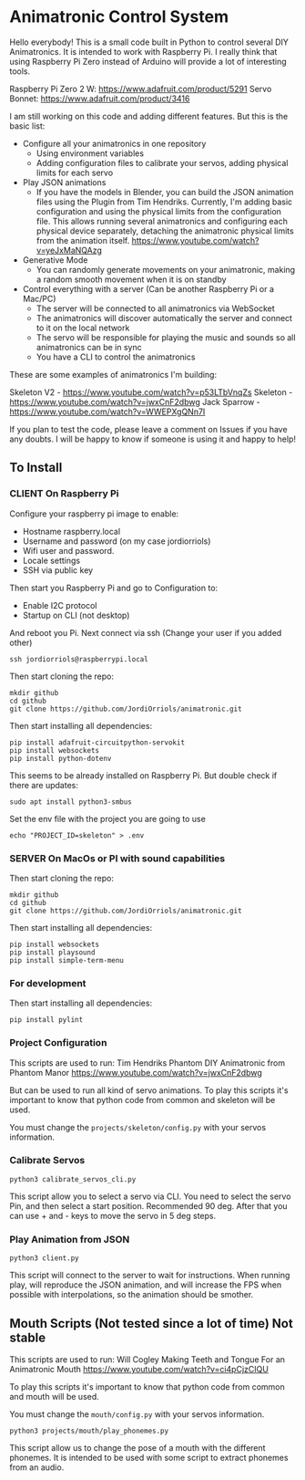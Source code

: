# Animatronic Control System

Hello everybody!
This is a small code built in Python to control several DIY Animatronics. It is intended to work with Raspberry Pi.
I really think that using Raspberry Pi Zero instead of Arduino will provide a lot of interesting tools.

Raspberry Pi Zero 2 W: https://www.adafruit.com/product/5291
Servo Bonnet: https://www.adafruit.com/product/3416

I am still working on this code and adding different features. But this is the basic list:

- Configure all your animatronics in one repository
  - Using environment variables
  - Adding configuration files to calibrate your servos, adding physical limits for each servo
- Play JSON animations
  - If you have the models in Blender, you can build the JSON animation files using the Plugin from Tim Hendriks.
    Currently, I'm adding basic configuration and using the physical limits from the configuration file.
    This allows running several animatronics and configuring each physical device separately,
    detaching the animatronic physical limits from the animation itself.
    https://www.youtube.com/watch?v=yeJxMaNQAzg
- Generative Mode
  - You can randomly generate movements on your animatronic, making a random smooth movement when it is on standby
- Control everything with a server (Can be another Raspberry Pi or a Mac/PC)
  - The server will be connected to all animatronics via WebSocket
  - The animatronics will discover automatically the server and connect to it on the local network
  - The servo will be responsible for playing the music and sounds so all animatronics can be in sync
  - You have a CLI to control the animatronics

These are some examples of animatronics I'm building:

Skeleton V2 - https://www.youtube.com/watch?v=p53LTbVnqZs
Skeleton - https://www.youtube.com/watch?v=jwxCnF2dbwg
Jack Sparrow - https://www.youtube.com/watch?v=WWEPXgQNn7I

If you plan to test the code, please leave a comment on Issues if you have any doubts.
I will be happy to know if someone is using it and happy to help!

## To Install

### CLIENT On Raspberry Pi

Configure your raspberry pi image to enable:

- Hostname raspberry.local
- Username and password (on my case jordiorriols)
- Wifi user and password.
- Locale settings
- SSH via public key

Then start you Raspberry Pi and go to Configuration to:

- Enable I2C protocol
- Startup on CLI (not desktop)

And reboot you Pi. Next connect via ssh (Change your user if you added other)

```
ssh jordiorriols@raspberrypi.local
```

Then start cloning the repo:

```
mkdir github
cd github
git clone https://github.com/JordiOrriols/animatronic.git
```

Then start installing all dependencies:

```
pip install adafruit-circuitpython-servokit
pip install websockets
pip install python-dotenv
```

This seems to be already installed on Raspberry Pi. But double check if there are updates:

```
sudo apt install python3-smbus
```

Set the env file with the project you are going to use

```
echo "PROJECT_ID=skeleton" > .env
```

### SERVER On MacOs or PI with sound capabilities

Then start cloning the repo:

```
mkdir github
cd github
git clone https://github.com/JordiOrriols/animatronic.git
```

Then start installing all dependencies:

```
pip install websockets
pip install playsound
pip install simple-term-menu
```

### For development

Then start installing all dependencies:

```
pip install pylint
```

### Project Configuration

This scripts are used to run:
Tim Hendriks
Phantom DIY Animatronic from Phantom Manor
https://www.youtube.com/watch?v=jwxCnF2dbwg

But can be used to run all kind of servo animations.
To play this scripts it's important to know that python code from common and skeleton will be used.

You must change the `projects/skeleton/config.py` with your servos information.

### Calibrate Servos

`python3 calibrate_servos_cli.py`

This script allow you to select a servo via CLI.
You need to select the servo Pin, and then select a start position. Recommended 90 deg. After that you can use + and - keys to move the servo in 5 deg steps.

### Play Animation from JSON

`python3 client.py`

This script will connect to the server to wait for instructions. When running play, will reproduce the JSON animation, and will increase the FPS when possible with interpolations, so the animation should be smother.

## Mouth Scripts (Not tested since a lot of time) Not stable

This scripts are used to run:
Will Cogley
Making Teeth and Tongue For an Animatronic Mouth
https://www.youtube.com/watch?v=ci4pCjzCIQU

To play this scripts it's important to know that python code from common and mouth will be used.

You must change the `mouth/config.py` with your servos information.

`python3 projects/mouth/play_phonemes.py`

This script allow us to change the pose of a mouth with the different phonemes. It is intended to be used with some script to extract phonemes from an audio.

